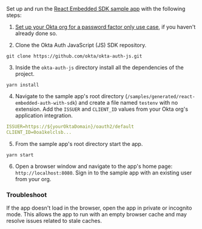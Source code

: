 
Set up and run the [React Embedded SDK sample app](https://github.com/okta/okta-auth-js/tree/master/samples/generated/react-embedded-auth-with-sdk) with the following steps:

1. [Set up your Okta org for a password factor only use case](/docs/journeys/set-up-org/#set-up-your-okta-org-for-a-password-factor-only-use-case), if you haven't already done so.

2. Clone the Okta Auth JavaScript (JS) SDK repository.

```shell
git clone https://github.com/okta/okta-auth-js.git
```

3. Inside the `okta-auth-js` directory install all the dependencies of the project.

```shell
yarn install
```

4. Navigate to the sample app's root directory (`/samples/generated/react-embedded-auth-with-sdk`) and create a file named `testenv` with no extension. Add the `ISSUER` and `CLIENT_ID` values from your Okta org's application integration.

```yaml
ISSUER=https://${yourOktaDomain}/oauth2/default
CLIENT_ID=0oa1kelclsb...
```

5. From the sample app's root directory start the app.

```shell
yarn start
```

6. Open a browser window and navigate to the app's home page: `http://localhost:8080`. Sign in to the sample app with an existing user from your org.

### Troubleshoot

If the app doesn't load in the browser, open the app in private or incognito mode. This allows the app to run with an empty browser cache and may resolve issues related to stale caches.
